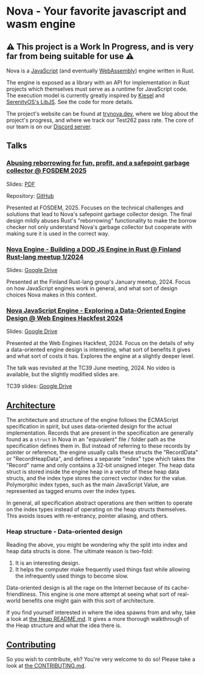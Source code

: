# Nova - Your favorite javascript and wasm engine

## :warning: This project is a Work In Progress, and is very far from being suitable for use :warning:

Nova is a [JavaScript](https://tc39.es/ecma262) (and eventually
[WebAssembly](https://webassembly.org)) engine written in Rust.

The engine is exposed as a library with an API for implementation in Rust
projects which themselves must serve as a runtime for JavaScript code. The
execution model is currently greatly inspired by
[Kiesel](https://codeberg.org/kiesel-js/kiesel) and
[SerenityOS's LibJS](https://github.com/SerenityOS/serenity). See the code for
more details.

The project's website can be found at [trynova.dev](https://trynova.dev/), where
we blog about the project's progress, and where we track our Test262 pass rate.
The core of our team is on our [Discord server](https://discord.gg/bwY4TRB8J7).

## Talks

### [Abusing reborrowing for fun, profit, and a safepoint garbage collector @ FOSDEM 2025](https://fosdem.org/2025/schedule/event/fosdem-2025-4394-abusing-reborrowing-for-fun-profit-and-a-safepoint-garbage-collector/)

Slides:
[PDF](https://fosdem.org/2025/events/attachments/fosdem-2025-4394-abusing-reborrowing-for-fun-profit-and-a-safepoint-garbage-collector/slides/237982/Abusing_r_4Y4h70i.pdf)

Repository: [GitHub](https://github.com/aapoalas/abusing-reborrowing)

Presented at FOSDEM, 2025. Focuses on the technical challenges and solutions
that lead to Nova's safepoint garbage collector design. The final design mildly
abuses Rust's "reborrowing" functionality to make the borrow checker not only
understand Nova's garbage collector but cooperate with making sure it is used in
the correct way.

### [Nova Engine - Building a DOD JS Engine in Rust @ Finland Rust-lang meetup 1/2024](https://www.youtube.com/watch?v=WKGo1k47eYQ)

Slides:
[Google Drive](https://docs.google.com/presentation/d/1PRinuW2Zbw9c-FGArON3YHiCUP22qIeTpYvDRNbP5vc/edit?usp=drive_link)

Presented at the Finland Rust-lang group's January meetup, 2024. Focus on how
JavaScript engines work in general, and what sort of design choices Nova makes
in this context.

### [Nova JavaScript Engine - Exploring a Data-Oriented Engine Design @ Web Engines Hackfest 2024](https://www.youtube.com/watch?v=5olgPdqKZ84)

Slides:
[Google Drive](https://docs.google.com/presentation/d/1YlHr67ZYCyMp_6uMMvCWOJNOUhleUtxOPlC0Gz8Bg7o/edit?usp=drive_link)

Presented at the Web Engines Hackfest, 2024. Focus on the details of why a
data-oriented engine design is interesting, what sort of benefits it gives and
what sort of costs it has. Explores the engine at a slightly deeper level.

The talk was revisited at the TC39 June meeting, 2024. No video is available,
but the slightly modified slides are.

TC39 slides:
[Google Drive](https://docs.google.com/presentation/d/1Pv6Yn2sUWFIvlLwX9ViCjuyflsVdpEPQBbVlLJnFubM/edit?usp=drive_link)

## [Architecture](./ARCHITECTURE.md)

The architecture and structure of the engine follows the ECMAScript
specification in spirit, but uses data-oriented design for the actual
implementation. Records that are present in the specification are generally
found as a `struct` in Nova in an "equivalent" file / folder path as the
specification defines them in. But instead of referring to these records by
pointer or reference, the engine usually calls these structs the "RecordData" or
"RecordHeapData", and defines a separate "index" type which takes the "Record"
name and only contains a 32-bit unsigned integer. The heap data struct is stored
inside the engine heap in a vector of these heap data structs, and the index
type stores the correct vector index for the value. Polymorphic index types,
such as the main JavaScript Value, are represented as tagged enums over the
index types.

In general, all specification abstract operations are then written to operate on
the index types instead of operating on the heap structs themselves. This avoids
issues with re-entrancy, pointer aliasing, and others.

### Heap structure - Data-oriented design

Reading the above, you might be wondering why the split into index and heap data
structs is done. The ultimate reason is two-fold:

1. It is an interesting design.
2. It helps the computer make frequently used things fast while allowing the
   infrequently used things to become slow.

Data-oriented design is all the rage on the Internet because of its
cache-friendliness. This engine is one more attempt at seeing what sort of
real-world benefits one might gain with this sort of architecture.

If you find yourself interested in where the idea spawns from and why, take a
look at [the Heap README.md](./nova_vm/src/heap/README.md). It gives a more
thorough walkthrough of the Heap structure and what the idea there is.

## [Contributing](./CONTRIBUTING.md)

So you wish to contribute, eh? You're very welcome to do so! Please take a look
at [the CONTRIBUTING.md](./CONTRIBUTING.md).

